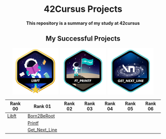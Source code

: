<h1 align="center">
  42Cursus Projects
</h1>

<h4 align="center">
This repository is a summary of my study at 42cursus
</h4>

<h2 align="center">
  My Successful Projects
</h2>

<p align="center">
  <img src="badges/libftm.png"/>
  <img src="badges/ft_printfe.png"/>
  <img src="badges/get_next_linee.png"/>
</p>

| Rank 00          | Rank 01          | Rank 02         | Rank 03         | Rank 04         | Rank 05         | Rank 06         |
|------------------|------------------|-----------------|-----------------|-----------------|-----------------|-----------------|
| [Libft](#)       | [Born2BeRoot](#) |                 |                 |                 |                 |                 |
|                  | [Printf](#)      |                 |                 |                 |                 |                 |
|                  | [Get_Next_Line](#)|                 |                 |                 |                 |                 |